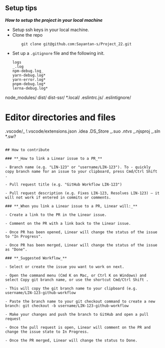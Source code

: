 ## Setup tips

**_How to setup the project in your local machine_**

- Setup ssh keys in your local machine.
- Clone the repo
  ```
      git clone git@github.com:Sayantan-s/Project_22.git
  ```
- Set up a `.gitignore` file and the following init.
  ``` # Logs
  logs
  _.log
  npm-debug.log_
  yarn-debug.log*
  yarn-error.log*
  pnpm-debug.log*
  lerna-debug.log*

node_modules/
dist/
dist-ssr/
\*.local/
.eslintrc.js/
.eslintignore/

# Editor directories and files

.vscode/_
!.vscode/extensions.json
.idea
.DS_Store
_.suo
_.ntvs_
_.njsproj
_.sln
\*.sw?
```

## How to contribute

### **_How to link a Linear issue to a PR_**

- Branch name (e.g. "LIN-123" or "username/LIN-123"). To - quickly copy branch name for an issue to your clipboard, press Cmd/Ctrl Shift .

- Pull request title (e.g. "GitHub Workflow LIN-123")

- Pull request description (e.g. Fixes LIN-123, Resolves LIN-123) – it will not work if entered in commits or comments.

### **_When you link a Linear issue to a PR, Linear will:_**

- Create a link to the PR in the Linear issue.

- Comment on the PR with a link back to the Linear issue.

- Once PR has been opened, Linear will change the status of the issue to "In Progress".

- Once PR has been merged, Linear will change the status of the issue as "Done".

### **_Suggested Workflow_**

- Select or create the issue you want to work on next.

- Open the command menu (Cmd K on Mac, or Ctrl K on Windows) and select Copy git branch name, or use the shortcut Cmd/Ctrl Shift .

- This will copy the git branch name to your clipboard (e.g. username/LIN-123-github-workflow

- Paste the branch name to your git checkout command to create a new branch: git checkout -b username/LIN-123-github-workflow

- Make your changes and push the branch to GitHub and open a pull request

- Once the pull request is open, Linear will comment on the PR and change the issue state to In Progress.

- Once the PR merged, Linear will change the status to Done.
